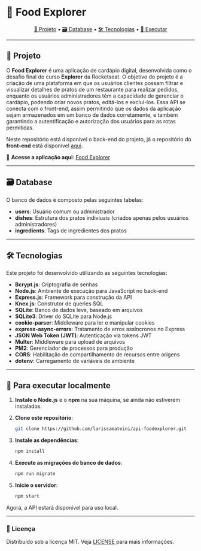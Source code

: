 # 🍴 **Food Explorer**

<p align="center">
  <a href="#project">📄 Projeto</a> •
  <a href="#database">🗃️ Database</a> •
  <a href="#technologies">🛠️ Tecnologias</a> •
  <a href="#usage">🚀 Executar</a>
</p>

---

## 📄 Projeto

O **Food Explorer** é uma aplicação de cardápio digital, desenvolvida como o desafio final do curso **Explorer** da Rocketseat.
O objetivo do projeto é a criação de uma plataforma em que os usuários clientes possam filtrar e visualizar detalhes de pratos de um restaurante para realizar pedidos, enquanto os usuários administradores têm a capacidade de gerenciar o cardápio, podendo criar novos pratos, editá-los e excluí-los. Essa API se conecta com o front-end, assim permitindo que os dados da aplicação sejam armazenados em um banco de dados corretamente, e também garantindo a autentificação e autorização dos usuários para as rotas permitidas.

Neste repositório está disponível o back-end do projeto, já o repositório do **front-end** está disponível [aqui](https://github.com/larissamateini/web-foodexplorer).

🔗 **Acesse a aplicação aqui**: [Food Explorer](https://menu-food-explorer.netlify.app/)

---

## 🗃️ Database

O banco de dados é composto pelas seguintes tabelas:

- **users**: Usuário comum ou administrador
- **dishes**: Estrutura dos pratos indiviuais (criados apenas pelos usuários administradores)
- **ingredients**: Tags de ingredientes dos pratos

---

## 🛠️ Tecnologias

Este projeto foi desenvolvido utilizando as seguintes tecnologias:

- **Bcrypt.js**: Criptografia de senhas
- **Node.js**: Ambiente de execução para JavaScript no back-end
- **Express.js**: Framework para construção da API
- **Knex.js**: Construtor de queries SQL
- **SQLite**: Banco de dados leve, baseado em arquivos
- **SQLite3**: Driver do SQLite para Node.js
- **cookie-parser**: Middleware para ler e manipular cookies
- **express-async-errors**: Tratamento de erros assíncronos no Express
- **JSON Web Token (JWT)**: Autenticação via tokens JWT
- **Multer**: Middleware para upload de arquivos
- **PM2**: Gerenciador de processos para produção
- **CORS**: Habilitação de compartilhamento de recursos entre origens
- **dotenv**: Carregamento de variáveis de ambiente

---

## 🚀 Para executar localmente

1. **Instale o Node.js** e o **npm** na sua máquina, se ainda não estiverem instalados.

2. **Clone este repositório**:
    ```bash
    git clone https://github.com/larissamateini/api-foodexplorer.git
    ```

3. **Instale as dependências**:
    ```bash
    npm install
    ```

4. **Execute as migrações do banco de dados**:
    ```bash
    npm run migrate
    ```

5. **Inicie o servidor**:
    ```bash
    npm start
    ```

Agora, a API estará disponível para uso local.

---

### 📜 Licença

Distribuído sob a licença MIT. Veja [LICENSE](LICENSE) para mais informações.
